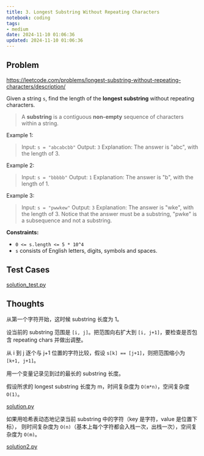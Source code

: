 ```yaml
---
title: 3. Longest Substring Without Repeating Characters
notebook: coding
tags:
- medium
date: 2024-11-10 01:06:36
updated: 2024-11-10 01:06:36
---
```

## Problem

<https://leetcode.com/problems/longest-substring-without-repeating-characters/description/>

Given a string `s`, find the length of the **longest substring** without repeating characters.

> A **substring** is a contiguous **non-empty** sequence of characters within a string.

Example 1:

> Input: `s = "abcabcbb"`
> Output: `3`
> Explanation: The answer is "abc", with the length of 3.

Example 2:

> Input: `s = "bbbbb"`
> Output: `1`
> Explanation: The answer is "b", with the length of 1.

Example 3:

> Input: `s = "pwwkew"`
> Output: `3`
> Explanation: The answer is "wke", with the length of 3.
> Notice that the answer must be a substring, "pwke" is a subsequence and not a substring.

**Constraints:**

- `0 <= s.length <= 5 * 10^4`
- `s` consists of English letters, digits, symbols and spaces.

## Test Cases

[solution_test.py](3-longest-substring-without-repeating-characters/solution_test.py)

## Thoughts

从第一个字符开始，这时候 substring 长度为 1。

设当前的 substring 范围是 `[i, j]`。把范围向右扩大到 `[i, j+1]`，要检查是否包含 repeating chars 并做出调整。

从 i 到 j 逐个与 j+1 位置的字符比较，假设 `s[k] == [j+1]`，则把范围缩小为 `[k+1, j+1]`。

用一个变量记录见到过的最长的 substring 长度。

假设所求的 longest substring 长度为 m，时间复杂度为 `O(m*n)`，空间复杂度 `O(1)`。

[solution.py](3-longest-substring-without-repeating-characters/solution.py)

如果用哈希表动态地记录当前 substring 中的字符（key 是字符，value 是位置下标），
则时间复杂度为 `O(n)`（基本上每个字符都会入栈一次，出栈一次），空间复杂度为 `O(m)`。

[solution2.py](3-longest-substring-without-repeating-characters/solution2.py)
